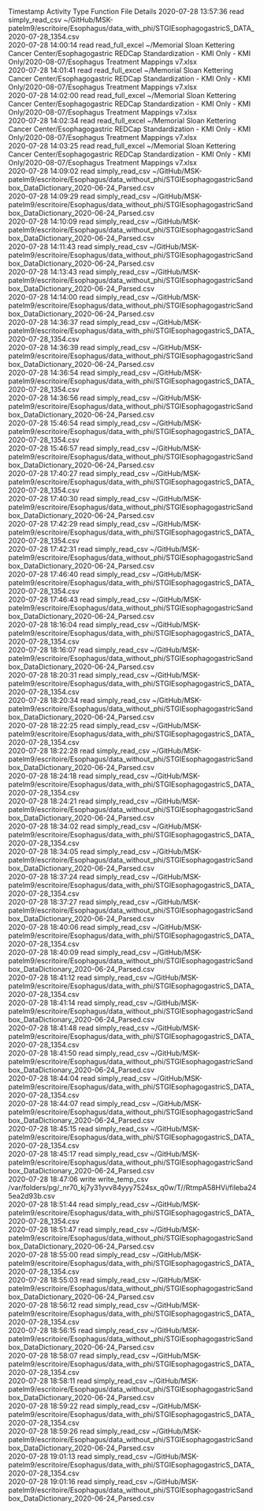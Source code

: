 Timestamp	Activity Type	Function	File	Details
2020-07-28 13:57:36	read	simply_read_csv	~/GitHub/MSK-patelm9/escritoire/Esophagus/data_with_phi/STGIEsophagogastricS_DATA_2020-07-28_1354.csv	
2020-07-28 14:00:14	read	read_full_excel	~/Memorial Sloan Kettering Cancer Center/Esophagogastric REDCap Standardization - KMI Only - KMI Only/2020-08-07/Esophagus Treatment Mappings v7.xlsx	
2020-07-28 14:01:41	read	read_full_excel	~/Memorial Sloan Kettering Cancer Center/Esophagogastric REDCap Standardization - KMI Only - KMI Only/2020-08-07/Esophagus Treatment Mappings v7.xlsx	
2020-07-28 14:02:00	read	read_full_excel	~/Memorial Sloan Kettering Cancer Center/Esophagogastric REDCap Standardization - KMI Only - KMI Only/2020-08-07/Esophagus Treatment Mappings v7.xlsx	
2020-07-28 14:02:34	read	read_full_excel	~/Memorial Sloan Kettering Cancer Center/Esophagogastric REDCap Standardization - KMI Only - KMI Only/2020-08-07/Esophagus Treatment Mappings v7.xlsx	
2020-07-28 14:03:25	read	read_full_excel	~/Memorial Sloan Kettering Cancer Center/Esophagogastric REDCap Standardization - KMI Only - KMI Only/2020-08-07/Esophagus Treatment Mappings v7.xlsx	
2020-07-28 14:09:02	read	simply_read_csv	~/GitHub/MSK-patelm9/escritoire/Esophagus/data_without_phi/STGIEsophagogastricSandbox_DataDictionary_2020-06-24_Parsed.csv	
2020-07-28 14:09:29	read	simply_read_csv	~/GitHub/MSK-patelm9/escritoire/Esophagus/data_without_phi/STGIEsophagogastricSandbox_DataDictionary_2020-06-24_Parsed.csv	
2020-07-28 14:10:09	read	simply_read_csv	~/GitHub/MSK-patelm9/escritoire/Esophagus/data_without_phi/STGIEsophagogastricSandbox_DataDictionary_2020-06-24_Parsed.csv	
2020-07-28 14:11:43	read	simply_read_csv	~/GitHub/MSK-patelm9/escritoire/Esophagus/data_without_phi/STGIEsophagogastricSandbox_DataDictionary_2020-06-24_Parsed.csv	
2020-07-28 14:13:43	read	simply_read_csv	~/GitHub/MSK-patelm9/escritoire/Esophagus/data_without_phi/STGIEsophagogastricSandbox_DataDictionary_2020-06-24_Parsed.csv	
2020-07-28 14:14:00	read	simply_read_csv	~/GitHub/MSK-patelm9/escritoire/Esophagus/data_without_phi/STGIEsophagogastricSandbox_DataDictionary_2020-06-24_Parsed.csv	
2020-07-28 14:36:37	read	simply_read_csv	~/GitHub/MSK-patelm9/escritoire/Esophagus/data_with_phi/STGIEsophagogastricS_DATA_2020-07-28_1354.csv	
2020-07-28 14:36:39	read	simply_read_csv	~/GitHub/MSK-patelm9/escritoire/Esophagus/data_without_phi/STGIEsophagogastricSandbox_DataDictionary_2020-06-24_Parsed.csv	
2020-07-28 14:36:54	read	simply_read_csv	~/GitHub/MSK-patelm9/escritoire/Esophagus/data_with_phi/STGIEsophagogastricS_DATA_2020-07-28_1354.csv	
2020-07-28 14:36:56	read	simply_read_csv	~/GitHub/MSK-patelm9/escritoire/Esophagus/data_without_phi/STGIEsophagogastricSandbox_DataDictionary_2020-06-24_Parsed.csv	
2020-07-28 15:46:54	read	simply_read_csv	~/GitHub/MSK-patelm9/escritoire/Esophagus/data_with_phi/STGIEsophagogastricS_DATA_2020-07-28_1354.csv	
2020-07-28 15:46:57	read	simply_read_csv	~/GitHub/MSK-patelm9/escritoire/Esophagus/data_without_phi/STGIEsophagogastricSandbox_DataDictionary_2020-06-24_Parsed.csv	
2020-07-28 17:40:27	read	simply_read_csv	~/GitHub/MSK-patelm9/escritoire/Esophagus/data_with_phi/STGIEsophagogastricS_DATA_2020-07-28_1354.csv	
2020-07-28 17:40:30	read	simply_read_csv	~/GitHub/MSK-patelm9/escritoire/Esophagus/data_without_phi/STGIEsophagogastricSandbox_DataDictionary_2020-06-24_Parsed.csv	
2020-07-28 17:42:29	read	simply_read_csv	~/GitHub/MSK-patelm9/escritoire/Esophagus/data_with_phi/STGIEsophagogastricS_DATA_2020-07-28_1354.csv	
2020-07-28 17:42:31	read	simply_read_csv	~/GitHub/MSK-patelm9/escritoire/Esophagus/data_without_phi/STGIEsophagogastricSandbox_DataDictionary_2020-06-24_Parsed.csv	
2020-07-28 17:46:40	read	simply_read_csv	~/GitHub/MSK-patelm9/escritoire/Esophagus/data_with_phi/STGIEsophagogastricS_DATA_2020-07-28_1354.csv	
2020-07-28 17:46:43	read	simply_read_csv	~/GitHub/MSK-patelm9/escritoire/Esophagus/data_without_phi/STGIEsophagogastricSandbox_DataDictionary_2020-06-24_Parsed.csv	
2020-07-28 18:16:04	read	simply_read_csv	~/GitHub/MSK-patelm9/escritoire/Esophagus/data_with_phi/STGIEsophagogastricS_DATA_2020-07-28_1354.csv	
2020-07-28 18:16:07	read	simply_read_csv	~/GitHub/MSK-patelm9/escritoire/Esophagus/data_without_phi/STGIEsophagogastricSandbox_DataDictionary_2020-06-24_Parsed.csv	
2020-07-28 18:20:31	read	simply_read_csv	~/GitHub/MSK-patelm9/escritoire/Esophagus/data_with_phi/STGIEsophagogastricS_DATA_2020-07-28_1354.csv	
2020-07-28 18:20:34	read	simply_read_csv	~/GitHub/MSK-patelm9/escritoire/Esophagus/data_without_phi/STGIEsophagogastricSandbox_DataDictionary_2020-06-24_Parsed.csv	
2020-07-28 18:22:25	read	simply_read_csv	~/GitHub/MSK-patelm9/escritoire/Esophagus/data_with_phi/STGIEsophagogastricS_DATA_2020-07-28_1354.csv	
2020-07-28 18:22:28	read	simply_read_csv	~/GitHub/MSK-patelm9/escritoire/Esophagus/data_without_phi/STGIEsophagogastricSandbox_DataDictionary_2020-06-24_Parsed.csv	
2020-07-28 18:24:18	read	simply_read_csv	~/GitHub/MSK-patelm9/escritoire/Esophagus/data_with_phi/STGIEsophagogastricS_DATA_2020-07-28_1354.csv	
2020-07-28 18:24:21	read	simply_read_csv	~/GitHub/MSK-patelm9/escritoire/Esophagus/data_without_phi/STGIEsophagogastricSandbox_DataDictionary_2020-06-24_Parsed.csv	
2020-07-28 18:34:02	read	simply_read_csv	~/GitHub/MSK-patelm9/escritoire/Esophagus/data_with_phi/STGIEsophagogastricS_DATA_2020-07-28_1354.csv	
2020-07-28 18:34:05	read	simply_read_csv	~/GitHub/MSK-patelm9/escritoire/Esophagus/data_without_phi/STGIEsophagogastricSandbox_DataDictionary_2020-06-24_Parsed.csv	
2020-07-28 18:37:24	read	simply_read_csv	~/GitHub/MSK-patelm9/escritoire/Esophagus/data_with_phi/STGIEsophagogastricS_DATA_2020-07-28_1354.csv	
2020-07-28 18:37:27	read	simply_read_csv	~/GitHub/MSK-patelm9/escritoire/Esophagus/data_without_phi/STGIEsophagogastricSandbox_DataDictionary_2020-06-24_Parsed.csv	
2020-07-28 18:40:06	read	simply_read_csv	~/GitHub/MSK-patelm9/escritoire/Esophagus/data_with_phi/STGIEsophagogastricS_DATA_2020-07-28_1354.csv	
2020-07-28 18:40:09	read	simply_read_csv	~/GitHub/MSK-patelm9/escritoire/Esophagus/data_without_phi/STGIEsophagogastricSandbox_DataDictionary_2020-06-24_Parsed.csv	
2020-07-28 18:41:12	read	simply_read_csv	~/GitHub/MSK-patelm9/escritoire/Esophagus/data_with_phi/STGIEsophagogastricS_DATA_2020-07-28_1354.csv	
2020-07-28 18:41:14	read	simply_read_csv	~/GitHub/MSK-patelm9/escritoire/Esophagus/data_without_phi/STGIEsophagogastricSandbox_DataDictionary_2020-06-24_Parsed.csv	
2020-07-28 18:41:48	read	simply_read_csv	~/GitHub/MSK-patelm9/escritoire/Esophagus/data_with_phi/STGIEsophagogastricS_DATA_2020-07-28_1354.csv	
2020-07-28 18:41:50	read	simply_read_csv	~/GitHub/MSK-patelm9/escritoire/Esophagus/data_without_phi/STGIEsophagogastricSandbox_DataDictionary_2020-06-24_Parsed.csv	
2020-07-28 18:44:04	read	simply_read_csv	~/GitHub/MSK-patelm9/escritoire/Esophagus/data_with_phi/STGIEsophagogastricS_DATA_2020-07-28_1354.csv	
2020-07-28 18:44:07	read	simply_read_csv	~/GitHub/MSK-patelm9/escritoire/Esophagus/data_without_phi/STGIEsophagogastricSandbox_DataDictionary_2020-06-24_Parsed.csv	
2020-07-28 18:45:15	read	simply_read_csv	~/GitHub/MSK-patelm9/escritoire/Esophagus/data_with_phi/STGIEsophagogastricS_DATA_2020-07-28_1354.csv	
2020-07-28 18:45:17	read	simply_read_csv	~/GitHub/MSK-patelm9/escritoire/Esophagus/data_without_phi/STGIEsophagogastricSandbox_DataDictionary_2020-06-24_Parsed.csv	
2020-07-28 18:47:06	write	write_temp_csv	/var/folders/pg/_nr70_kj7y31yvv84yyy7524sx_q0w/T//RtmpA58HVi/fileba245ea2d93b.csv	
2020-07-28 18:51:44	read	simply_read_csv	~/GitHub/MSK-patelm9/escritoire/Esophagus/data_with_phi/STGIEsophagogastricS_DATA_2020-07-28_1354.csv	
2020-07-28 18:51:47	read	simply_read_csv	~/GitHub/MSK-patelm9/escritoire/Esophagus/data_without_phi/STGIEsophagogastricSandbox_DataDictionary_2020-06-24_Parsed.csv	
2020-07-28 18:55:00	read	simply_read_csv	~/GitHub/MSK-patelm9/escritoire/Esophagus/data_with_phi/STGIEsophagogastricS_DATA_2020-07-28_1354.csv	
2020-07-28 18:55:03	read	simply_read_csv	~/GitHub/MSK-patelm9/escritoire/Esophagus/data_without_phi/STGIEsophagogastricSandbox_DataDictionary_2020-06-24_Parsed.csv	
2020-07-28 18:56:12	read	simply_read_csv	~/GitHub/MSK-patelm9/escritoire/Esophagus/data_with_phi/STGIEsophagogastricS_DATA_2020-07-28_1354.csv	
2020-07-28 18:56:15	read	simply_read_csv	~/GitHub/MSK-patelm9/escritoire/Esophagus/data_without_phi/STGIEsophagogastricSandbox_DataDictionary_2020-06-24_Parsed.csv	
2020-07-28 18:58:07	read	simply_read_csv	~/GitHub/MSK-patelm9/escritoire/Esophagus/data_with_phi/STGIEsophagogastricS_DATA_2020-07-28_1354.csv	
2020-07-28 18:58:11	read	simply_read_csv	~/GitHub/MSK-patelm9/escritoire/Esophagus/data_without_phi/STGIEsophagogastricSandbox_DataDictionary_2020-06-24_Parsed.csv	
2020-07-28 18:59:22	read	simply_read_csv	~/GitHub/MSK-patelm9/escritoire/Esophagus/data_with_phi/STGIEsophagogastricS_DATA_2020-07-28_1354.csv	
2020-07-28 18:59:26	read	simply_read_csv	~/GitHub/MSK-patelm9/escritoire/Esophagus/data_without_phi/STGIEsophagogastricSandbox_DataDictionary_2020-06-24_Parsed.csv	
2020-07-28 19:01:13	read	simply_read_csv	~/GitHub/MSK-patelm9/escritoire/Esophagus/data_with_phi/STGIEsophagogastricS_DATA_2020-07-28_1354.csv	
2020-07-28 19:01:16	read	simply_read_csv	~/GitHub/MSK-patelm9/escritoire/Esophagus/data_without_phi/STGIEsophagogastricSandbox_DataDictionary_2020-06-24_Parsed.csv	
